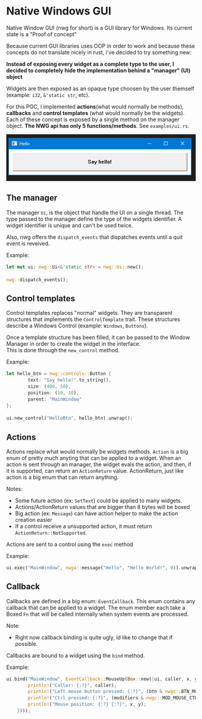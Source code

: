# Native Windows GUI

Native Window GUI (nwg for short) is a GUI library for Windows. Its current state is a "Proof of concept"

Because current GUI libraries uses OOP in order to work and because these concepts do not translate nicely in rust, i've
decided to try something new:

**Instead of exposing every widget as a complete type to the user, I decided to completely hide the implementation behind a "manager" (UI) object**

Widgets are then exposed as an opaque type choosen by the user themself (example: `i32`, `&'static str`, etc).

For this POC, I implemented **actions**(what would normally be methods), **callbacks** and **control templates** (what would normally be the widgets). Each of
these concept is exposed by a single method on the manager object. **The NWG api has only 5 functions/methods**. See `examples/ui.rs`.

![Alt text](/img/ui.PNG "Image")  

## The manager

The manager `Ui`, is the object that handle the UI on a single thread. The type passed to the manager define the type of the widgets identifier.
A widget identifier is unique and can't be used twice.

Also, nwg offers the `dispatch_events` that dispatches events until a quit event is reveived.

Example:

```rust
let mut ui: nwg::Ui<&'static str> = nwg::Ui::new();

nwg::dispatch_events();
```

## Control templates

Control templates replaces "normal" widgets. They are transparent structures that implements the `ControlTemplate` trait.
These structures describe a Windows Control (example: `Windows`, `Buttons`).

Once a template structure has been filled, it can be passed to the Window Manager in order to create the widget in the interface.  
This is done through the `new_control` method.

Example:

```rust
let hello_btn = nwg::controls::Button {
        text: "Say hello!".to_string(),
        size: (480, 50),
        position: (10, 10),
        parent: "MainWindow"
};

ui.new_control("HelloBtn", hello_btn).unwrap();
```

## Actions

Actions replace what would normally be widgets methods. `Action` is a big enum of pretty much anyting that can be applied to a widget. When an action is
sent through an manager, the widget evals the action, and then, if it is supported, can return an `ActionReturn` value. ActionReturn, just like action
is a big enum that can return anything.

Notes:

* Some future action (ex: `SetText`) could be applied to many widgets.
* Actions/ActionReturn values that are bigger than 8 bytes will be boxed
* Big action (ex: `Message`) can have action helper to make the action creation easier
* If a control receive a unsupported action, it must return `ActionReturn::NotSupported`.

Actions are sent to a control using the `exec` method

Example:

```rust
ui.exec("MainWindow", nwga::message("Hello", "Hello World!", 0)).unwrap();
```

## Callback

Callbacks are defined in a big enum: `EventCallback`. This enum contains any callback that can be applied to a widget.
The enum member each take a Boxed `Fn` that will be called internally when system events are processed.

Note:

* Right now callback binding is quite ugly, id like to change that if possible.

Callbacks are bound to a widget using the `bind` method.

Example:

```rust
ui.bind("MainWindow", EventCallback::MouseUp(Box::new(|ui, caller, x, y, btn, modifiers| {
        println!("Caller: {:?}", caller);
        println!("Left mouse button pressed: {:?}", (btn & nwgc::BTN_MOUSE_LEFT) != 0 );
        println!("Ctrl pressed: {:?}", (modifiers & nwgc::MOD_MOUSE_CTRL) != 0 );
        println!("Mouse position: {:?} {:?}", x, y);
    })));
```
